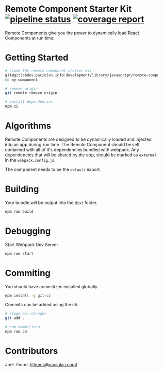# Remote Component Starter Kit [![pipeline status](https://gitlabdev.paciolan.info/development/library/javascript/remote-component-starterkit/badges/master/pipeline.svg)](https://gitlabdev.paciolan.info/development/library/javascript/remote-component-starterkit/commits/master) [![coverage report](https://gitlabdev.paciolan.info/development/library/javascript/remote-component-starterkit/badges/master/coverage.svg)](https://gitlabdev.paciolan.info/development/library/javascript/remote-component-starterkit/commits/master)

Remote Components give you the power to dynamically load React Components at run time.

# Getting Started

```bash
# clone the remote component starter kit
git@gitlabdev.paciolan.info:development/library/javascript/remote-component-starterkit.git my-component
cd my-component

# remove origin
git remote remove origin

# install dependencies
npm ci
```

# Algorithms

Remote Components are designed to be dynamically loaded and injected into an app during run time. The Remote Component should be self contained with all of it's dependencies bundled with webpack. Any dependencies that will be shared by the app, should be marked as `external` in the `webpack.config.js`.

The component needs to be the `default` export.

# Building

Your bundle will be output into the `dist` folder.

```bash
npm run build
```

# Debugging

Start Webpack Dev Server

```bash
npm run start
```

# Commiting

You should have commitizen installed globally.

```bash
npm install -g git-cz
```

Commits can be added using the cli.

```bash
# stage all changes
git add .

# run commitizen
npm run cm
```

# Contributors

Joel Thoms (jthoms@paciolan.com)
